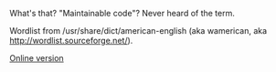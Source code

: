 What's that? "Maintainable code"? Never heard of the term.

Wordlist from /usr/share/dict/american-english (aka wamerican, aka http://wordlist.sourceforge.net/).

[Online version](http://simonsoftware.se/other/sWord/)
